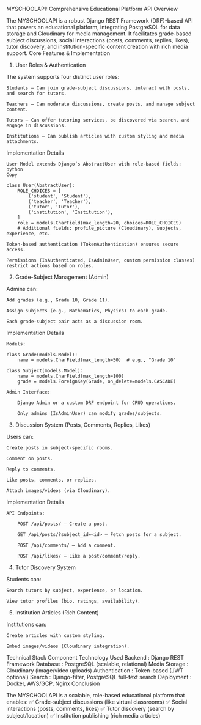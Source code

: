 MYSCHOOLAPI: Comprehensive Educational Platform API
Overview

The MYSCHOOLAPI is a robust Django REST Framework (DRF)-based API that powers an educational platform, integrating PostgreSQL for data storage and Cloudinary for media management. It facilitates grade-based subject discussions, social interactions (posts, comments, replies, likes), tutor discovery, and institution-specific content creation with rich media support.
Core Features & Implementation
1. User Roles & Authentication

The system supports four distinct user roles:

    Students – Can join grade-subject discussions, interact with posts, and search for tutors.

    Teachers – Can moderate discussions, create posts, and manage subject content.

    Tutors – Can offer tutoring services, be discovered via search, and engage in discussions.

    Institutions – Can publish articles with custom styling and media attachments.

Implementation Details

    User Model extends Django’s AbstractUser with role-based fields:
    python
    Copy

    class User(AbstractUser):
        ROLE_CHOICES = [
            ('student', 'Student'),
            ('teacher', 'Teacher'),
            ('tutor', 'Tutor'),
            ('institution', 'Institution'),
        ]
        role = models.CharField(max_length=20, choices=ROLE_CHOICES)
        # Additional fields: profile_picture (Cloudinary), subjects, experience, etc.

    Token-based authentication (TokenAuthentication) ensures secure access.

    Permissions (IsAuthenticated, IsAdminUser, custom permission classes) restrict actions based on roles.

2. Grade-Subject Management (Admin)

Admins can:

    Add grades (e.g., Grade 10, Grade 11).

    Assign subjects (e.g., Mathematics, Physics) to each grade.

    Each grade-subject pair acts as a discussion room.

Implementation Details

    Models:

    class Grade(models.Model):
        name = models.CharField(max_length=50)  # e.g., "Grade 10"

    class Subject(models.Model):
        name = models.CharField(max_length=100)
        grade = models.ForeignKey(Grade, on_delete=models.CASCADE)

    Admin Interface:

        Django Admin or a custom DRF endpoint for CRUD operations.

        Only admins (IsAdminUser) can modify grades/subjects.

3. Discussion System (Posts, Comments, Replies, Likes)

Users can:

    Create posts in subject-specific rooms.

    Comment on posts.

    Reply to comments.

    Like posts, comments, or replies.

    Attach images/videos (via Cloudinary).

Implementation Details

    API Endpoints:

        POST /api/posts/ – Create a post.

        GET /api/posts/?subject_id=<id> – Fetch posts for a subject.

        POST /api/comments/ – Add a comment.

        POST /api/likes/ – Like a post/comment/reply.

4. Tutor Discovery System

Students can:

    Search tutors by subject, experience, or location.

    View tutor profiles (bio, ratings, availability).


5. Institution Articles (Rich Content)

Institutions can:

    Create articles with custom styling.

    Embed images/videos (Cloudinary integration).



Technical Stack
Component	Technology Used
Backend	: Django REST Framework
Database	: PostgreSQL (scalable, relational)
Media Storage	: Cloudinary (image/video uploads)
Authentication :	Token-based (JWT optional)
Search	: Django-filter, PostgreSQL full-text search
Deployment	: Docker, AWS/GCP, Nginx
Conclusion

The MYSCHOOLAPI is a scalable, role-based educational platform that enables:
✅ Grade-subject discussions (like virtual classrooms)
✅ Social interactions (posts, comments, likes)
✅ Tutor discovery (search by subject/location)
✅ Institution publishing (rich media articles)    
